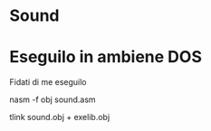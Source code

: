 # Sound
# Eseguilo in ambiene DOS
Fidati di me eseguilo

nasm -f obj sound.asm

tlink sound.obj + exelib.obj
